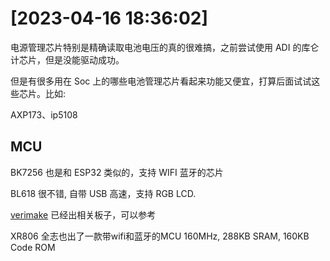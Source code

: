 

# [2023-04-16 18:36:02]

电源管理芯片特别是精确读取电池电压的真的很难搞，之前尝试使用 ADI 的库仑计芯片，但是没能驱动成功。

但是有很多用在 Soc 上的哪些电池管理芯片看起来功能又便宜，打算后面试试这些芯片。比如:

AXP173、ip5108 

## MCU

BK7256 也是和 ESP32 类似的，支持 WIFI 蓝牙的芯片

BL618 很不错, 自带 USB 高速，支持 RGB LCD.

[verimake](https://verimake.com/d/260-bl618) 已经出相关板子，可以参考

XR806 全志也出了一款带wifi和蓝牙的MCU 160MHz, 288KB SRAM, 160KB Code ROM

